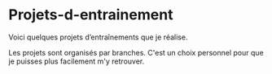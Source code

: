 # Projets-d-entrainement
Voici quelques projets d’entraînements que je réalise. 

Les projets sont organisés par branches. C'est un choix personnel pour que je puisses plus facilement m'y retrouver.
